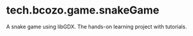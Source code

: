 # tech.bcozo.game.snakeGame
A snake game using libGDX. The hands-on learning project with tutorials.
